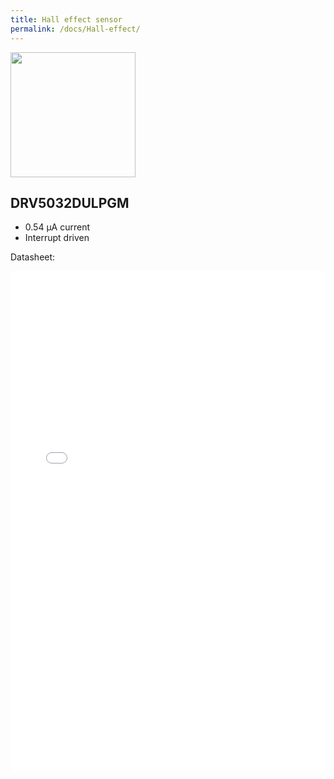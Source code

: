 ```yaml
---
title: Hall effect sensor
permalink: /docs/Hall-effect/
---
```


<img src="{{ site.baseurl }}/assets/img/Hall-effect-DRV5032.png" width="200" height="200"/>

## DRV5032DULPGM

* 0.54 μA current
* Interrupt driven

Datasheet:
<div id="pdf" style="width: 100%; height: 800px;">
    <iframe src="{{ site.baseurl }}/assets/pdf/drv5032.pdf" style="width: 100%; height: 100%;" frameborder="0" scrolling="no">
        <p>It appears your web browser doesn't support iframes.</p>
    </iframe>
</div>